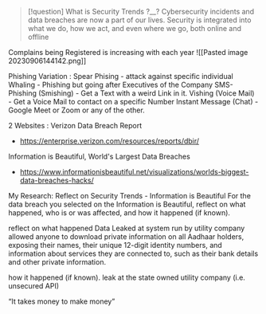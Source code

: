 
>[!question] What is Security Trends ?__?
Cybersecurity incidents and data breaches are now a part of our lives. 
Security is integrated into what we do, how we act, and even where we go, both online and offline


Complains being Registered is increasing with each year 
![[Pasted image 20230906144142.png]]

Phishing Variation :
Spear Phising - attack against specific individual 
Whaling - Phishing but going after Executives of the Company
SMS-Phishing (Smishing) - Get a Text with a weird Link in it.
Vishing (Voice Mail) - Get a Voice Mail to contact on a specific Number 
Instant Message (Chat) - Google Meet or Zoom or any of the other.

2 Websites :
Verizon Data Breach Report 
- https://enterprise.verizon.com/resources/reports/dbir/

Information is Beautiful, World's Largest Data Breaches 
- https://www.informationisbeautiful.net/visualizations/worlds-biggest-data-breaches-hacks/


My Research:
Reflect on Security Trends - Information is Beautiful
For the data breach you selected on the Information is Beautiful, reflect on what happened, who is or was affected, and how it happened (if known).

reflect on what happened
Data Leaked at system run by utility company allowed anyone to 
download private information on all Aadhaar holders, exposing their 
names, their unique 12-digit identity numbers, and information about 
services they are connected to, such as their bank details and other 
private information.
 
how it happened (if known).
leak at the state owned utility company (i.e. unsecured API)

“It takes money to make money”  

